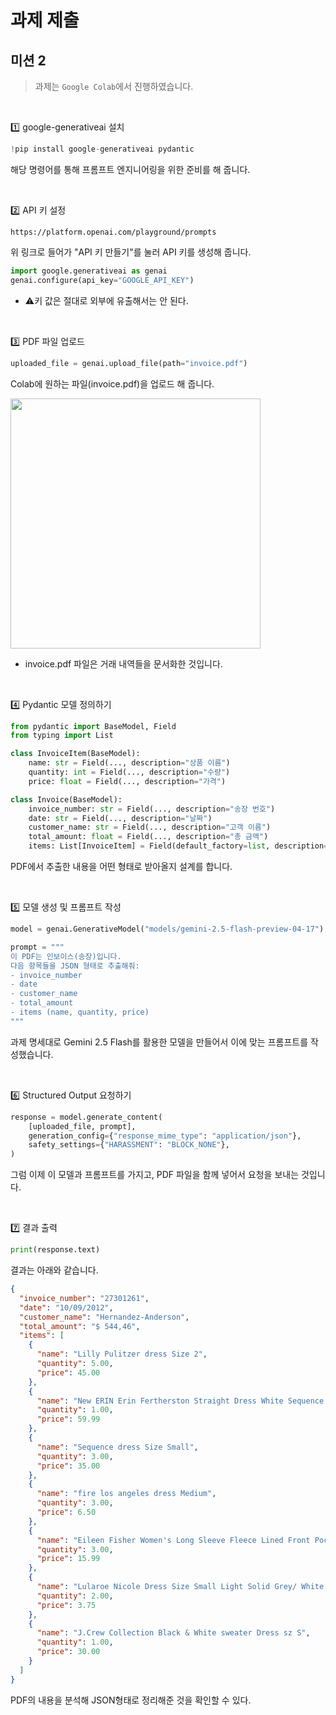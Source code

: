 # 과제 제출
## 미션 2
> 과제는 `Google Colab`에서 진행하였습니다.

<br>

1️⃣ google-generativeai 설치
```Python
!pip install google-generativeai pydantic
```
해당 명령어를 통해 프롬프트 엔지니어링을 위한 준비를 해 줍니다.

<br>

2️⃣ API 키 설정
```
https://platform.openai.com/playground/prompts
```

위 링크로 들어가 "API 키 만들기"를 눌러 API 키를 생성해 줍니다.
```Python
import google.generativeai as genai
genai.configure(api_key="GOOGLE_API_KEY")
```
* ⚠️키 값은 절대로 외부에 유출해서는 안 된다.

<br>

3️⃣ PDF 파일 업로드 
```Python
uploaded_file = genai.upload_file(path="invoice.pdf") 
```
Colab에 원하는 파일(invoice.pdf)을 업로드 해 줍니다.

<img width="400" src="https://github.com/user-attachments/assets/bb3e370f-97e9-40e2-aed4-4fe658c0e002" />

- invoice.pdf 파일은 거래 내역들을 문서화한 것입니다.

<br>

4️⃣ Pydantic 모델 정의하기
```Python
from pydantic import BaseModel, Field
from typing import List

class InvoiceItem(BaseModel):
    name: str = Field(..., description="상품 이름")
    quantity: int = Field(..., description="수량")
    price: float = Field(..., description="가격")

class Invoice(BaseModel):
    invoice_number: str = Field(..., description="송장 번호")
    date: str = Field(..., description="날짜")
    customer_name: str = Field(..., description="고객 이름")
    total_amount: float = Field(..., description="총 금액")
    items: List[InvoiceItem] = Field(default_factory=list, description="아이템 리스트")

```
PDF에서 추출한 내용을 어떤 형태로 받아올지 설계를 합니다.

<br>

5️⃣ 모델 생성 및 프롬프트 작성
```Python
model = genai.GenerativeModel("models/gemini-2.5-flash-preview-04-17")

prompt = """
이 PDF는 인보이스(송장)입니다.
다음 항목들을 JSON 형태로 추출해줘:
- invoice_number
- date
- customer_name
- total_amount
- items (name, quantity, price)
"""
```

과제 명세대로 Gemini 2.5 Flash를 활용한 모델을 만들어서 이에 맞는 프롬프트를 작성했습니다.

<br>

6️⃣ Structured Output 요청하기
```Python
response = model.generate_content(
    [uploaded_file, prompt],
    generation_config={"response_mime_type": "application/json"},
    safety_settings={"HARASSMENT": "BLOCK_NONE"}, 
)
```
그럼 이제 이 모델과 프롬프트를 가지고, PDF 파일을 함께 넣어서 요청을 보내는 것입니다.

<br>

7️⃣ 결과 출력
```Python
print(response.text)
```
결과는 아래와 같습니다.
```Json
{
  "invoice_number": "27301261",
  "date": "10/09/2012",
  "customer_name": "Hernandez-Anderson",
  "total_amount": "$ 544,46",
  "items": [
    {
      "name": "Lilly Pulitzer dress Size 2",
      "quantity": 5.00,
      "price": 45.00
    },
    {
      "name": "New ERIN Erin Fertherston Straight Dress White Sequence Lining Sleeveless SZ 10",
      "quantity": 1.00,
      "price": 59.99
    },
    {
      "name": "Sequence dress Size Small",
      "quantity": 3.00,
      "price": 35.00
    },
    {
      "name": "fire los angeles dress Medium",
      "quantity": 3.00,
      "price": 6.50
    },
    {
      "name": "Eileen Fisher Women's Long Sleeve Fleece Lined Front Pockets Dress XS Gray",
      "quantity": 3.00,
      "price": 15.99
    },
    {
      "name": "Lularoe Nicole Dress Size Small Light Solid Grey/ White Ringer Tee Trim",
      "quantity": 2.00,
      "price": 3.75
    },
    {
      "name": "J.Crew Collection Black & White sweater Dress sz S",
      "quantity": 1.00,
      "price": 30.00
    }
  ]
}
```


PDF의 내용을 분석해 JSON형태로 정리해준 것을 확인할 수 있다.
